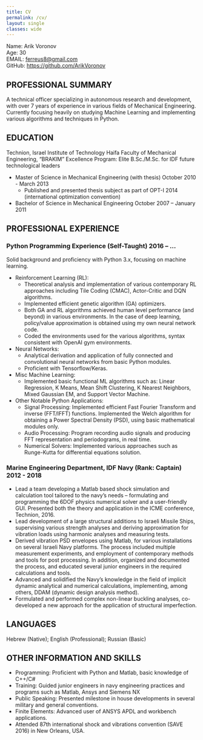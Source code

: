 ```yaml
---
title: CV
permalink: /cv/
layout: single
classes: wide
---
```


Name: Arik Voronov  
Age: 30  
EMAIL: ferreus8@gmail.com  
GitHub: https://github.com/ArikVoronov
## PROFESSIONAL SUMMARY
A technical officer specializing in autonomous research and development, with over 7 years of experience in various fields of Mechanical Engineering. Currently focusing heavily on studying Machine Learning and implementing various algorithms and techniques in Python.

## EDUCATION
Technion, Israel Institute of Technology						          Haifa
Faculty of Mechanical Engineering, “BRAKIM” Excellence Program:
Elite B.Sc./M.Sc. for IDF future technological leaders 
-	Master of Science in Mechanical Engineering (with thesis)   			October 2010 - March 2013
	-	Published and presented thesis subject as part of OPT-I 2014 (international optimization convention)
-	Bachelor of Science in Mechanical Engineering 		           			October 2007 – January 2011

## PROFESSIONAL EXPERIENCE
### Python Programming Experience (Self-Taught)	             			          2016 – ...  
Solid background and proficiency with Python 3.x, focusing on machine learning.
-	Reinforcement Learning (RL):
	-	Theoretical analysis and implementation of various contemporary RL approaches including Tile Coding (CMAC), Actor-Critic and DQN algorithms.
	-	Implemented efficient genetic algorithm (GA) optimizers.
	-	Both GA and RL algorithms achieved human level performance (and beyond) in various environments. In the case of deep learning, policy/value approximation is obtained using my own neural network code.
	-	Coded the environments used for the various algorithms, syntax consistent with OpenAI gym environments.
-	Neural Networks:
	-	Analytical derivation and application of fully connected and convolutional neural networks from basic Python modules. 
	-	Proficient with Tensorflow/Keras.
-	Misc Machine Learning: 
	-	Implemented basic functional ML algorithms such as: Linear Regression, K Means, 	Mean Shift Clustering, K Nearest Neighbors, Mixed Gaussian EM, and Support Vector Machine.
-	Other Notable Python Applications:
	-	Signal Processing: Implemented efficient Fast Fourier Transform and inverse (FFT/IFFT) functions. Implemented the Welch algorithm for obtaining a Power Spectral Density (PSD), using basic mathematical modules only. 
	-	Audio Processing: Program recording audio signals and producing FFT representation and periodograms, in real time.
	-	Numerical Solvers: Implemented various approaches such as Runge-Kutta for differential equations solution.




### Marine Engineering Department, IDF Navy (Rank: Captain)             		  2012 - 2018
- Lead a team developing a Matlab based shock simulation and calculation tool tailored to the navy’s needs – formulating and programming the 6DOF physics numerical solver and a user-friendly GUI. Presented both the theory and application in the ICME conference, Technion, 2016.
- Lead development of a large structural additions to Israeli Missile Ships, supervising various strength analyses and deriving approximation for vibration loads using harmonic analyses and measuring tests.
- Derived vibration PSD envelopes using Matlab, for various installations on several Israeli Navy platforms. The process included multiple measurement experiments, and employment of contemporary methods and tools for post processing. In addition, organized and documented the process, and educated several junior engineers in the required calculations and tools.  
- Advanced and solidified the Navy’s knowledge in the field of implicit dynamic analytical and numerical calculations, implementing, among others, DDAM (dynamic design analysis method).  
- Formulated and performed complex non-linear buckling analyses, co-developed a new approach for the application of structural imperfection.


## LANGUAGES
Hebrew (Native); English (Professional); Russian (Basic)

## OTHER INFORMATION AND SKILLS
-	Programming: Proficient with Python and Matlab, basic knowledge of C++/C#
-	Training: Guided junior engineers in navy engineering practices and programs such as Matlab, Ansys and Siemens NX
-	Public Speaking: Presented milestone in house developments in several military and general conventions. 
-	Finite Elements: Advanced user of ANSYS APDL and workbench applications.
-	Attended 87th international shock and vibrations convention (SAVE 2016) in New Orleans, USA.
